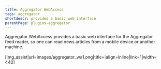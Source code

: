```yaml
---
title: Aggregator WebAccess
tags: aggregator
shortdescr: provides a basic web interface
parentPage: plugins-aggregator
---
```


Aggregator WebAccess provides a basic web interface for the Aggregator
feed reader, so one can read news articles from a mobile device or
another machine.\
\
\[img\_assist|url=images/aggregator\_wa1.png|title=|align=inline|link=1|width=440\]
